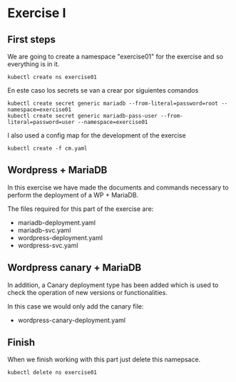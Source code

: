 # Exercise I

## First steps

We are going to create a namespace "exercise01" for the exercise and so everything is in it.

```
kubectl create ns exercise01
```

En este caso los secrets se van a crear por siguientes comandos

```
kubectl create secret generic mariadb --from-literal=password=root --namespace=exercise01
kubectl create secret generic mariadb-pass-user --from-literal=password=user --namespace=exercise01
```

I also used a config map for the development of the exercise

```
kubectl create -f cm.yaml
```

## Wordpress + MariaDB

In this exercise we have made the documents and commands necessary to perform the deployment of a WP + MariaDB.

The files required for this part of the exercise are:

- mariadb-deployment.yaml
- mariadb-svc.yaml
- wordpress-deployment.yaml
- wordpress-svc.yaml

## Wordpress canary + MariaDB

In addition, a Canary deployment type has been added which is used to check the operation of new versions or functionalities.

In this case we would only add the canary file:

- wordpress-canary-deployment.yaml

## Finish

When we finish working with this part just delete this namepsace.

```
kubectl delete ns exercise01
```
